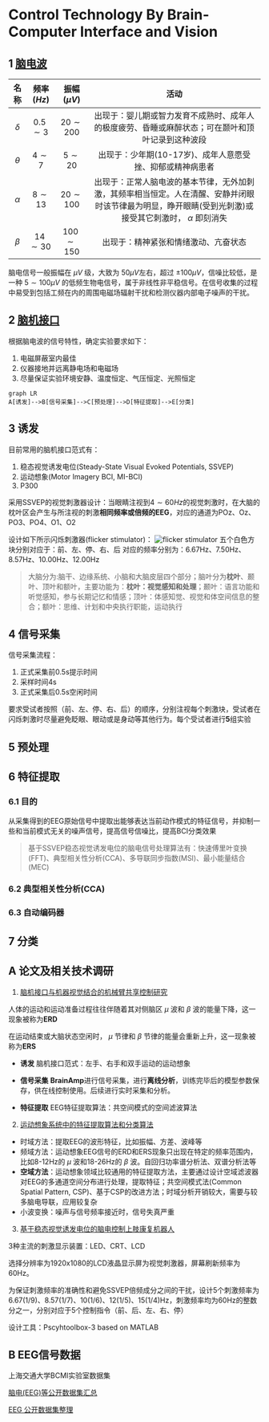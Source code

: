 # Control Technology By Brain-Computer Interface and Vision

## 1 [脑电波](https://baike.baidu.com/item/%E8%84%91%E7%94%B5%E6%B3%A2/1599805?fr=aladdin)

|名称|频率($Hz$)|振幅($\mu V$)|活动|
|:-:|:-:|:-:|:-:|
|$\delta$|$0.5\sim3$|$20\sim200$|出现于：婴儿期或智力发育不成熟时、成年人的极度疲劳、昏睡或麻醉状态；可在颞叶和顶叶记录到这种波段|
|$\theta$|$4\sim7$|$5\sim20$|出现于：少年期(10-17岁)、成年人意愿受挫、抑郁或精神病患者|
|$\alpha$|$8\sim13$|$20\sim100$|出现于：正常人脑电波的基本节律，无外加刺激，其频率相当恒定。人在清醒、安静并闭眼时该节律最为明显，睁开眼睛(受到光刺激)或接受其它刺激时， $\alpha$ 即刻消失|
|$\beta$|$14\sim30$|$100\sim150$|出现于：精神紧张和情绪激动、亢奋状态|

脑电信号一般振幅在 $\mu V$ 级，大致为 $50 \mu V$左右，超过 $\pm 100 \mu V$，信噪比较低，是一种 $5\sim100 \mu V$ 的低频生物电信号，属于非线性非平稳信号。在信号收集的过程中易受到包括工频在内的周围电磁场辐射干扰和检测仪器内部电子噪声的干扰。

## 2 [脑机接口](https://zh.wikipedia.org/wiki/%E8%84%91%E6%9C%BA%E6%8E%A5%E5%8F%A3)

根据脑电波的信号特性，确定实验要求如下：
1. 电磁屏蔽室内最佳
2. 仪器接地并远离静电场和电磁场
3. 尽量保证实验环境安静、温度恒定、气压恒定、光照恒定

```mermaid
graph LR
A[诱发]-->B[信号采集]-->C[预处理]-->D[特征提取]-->E[分类]
```

## 3 诱发

目前常用的脑机接口范式有：
1. 稳态视觉诱发电位(Steady-State Visual Evoked Potentials, SSVEP)
2. 运动想象(Motor Imagery BCI, MI-BCI)
3. P300

采用SSVEP的视觉刺激器设计：当眼睛注视到$4\sim60Hz$的视觉刺激时，在大脑的枕叶区会产生与所注视的刺激**相同频率或倍频的EEG**，对应的通道为POz、Oz、PO3、PO4、O1、O2

设计如下所示闪烁刺激器(flicker stimulator)：
![flicker stimulator](https://github.com/riv2r/ControlByBCI/blob/master/rst/flicker_stimulator.png)
五个白色方块分别对应于：前、左、停、右、后
对应的频率分别为：6.67Hz、7.50Hz、8.57Hz、10.00Hz、12.00Hz

> 大脑分为:脑干、边缘系统、小脑和大脑皮层四个部分；脑叶分为**枕叶**、颞叶、顶叶和额叶，主要功能为：**枕叶：视觉感知和处理**；颞叶：语言功能和听觉感知，参与长期记忆和情感；顶叶：体感知觉、视觉和体空间信息的整合；额叶：思维、计划和中央执行职能，运动执行

## 4 信号采集

信号采集流程：
1. 正式采集前0.5s提示时间
2. 采样时间4s
3. 正式采集后0.5s空闲时间

要求受试者按照（前、左、停、右、后）的顺序，分别注视每个刺激块，受试者在闪烁刺激时尽量避免眨眼、眼动或是身动等其他行为。每个受试者进行**5**组实验

## 5 预处理

## 6 特征提取

### 6.1 目的

从采集得到的EEG原始信号中提取出能够表达当前动作模式的特征信号，并抑制一些和当前模式无关的噪声信号，提高信号信噪比，提高BCI分类效果
> 基于SSVEP稳态视觉诱发电位的脑电信号处理算法有：快速傅里叶变换(FFT)、典型相关性分析(CCA)、多导联同步指数(MSI)、最小能量结合(MEC)  

### 6.2 典型相关性分析(CCA)



### 6.3 自动编码器

## 7 分类

## A 论文及相关技术调研

1. [脑机接口与机器视觉结合的机械臂共享控制研究](paper\脑机接口与机器视觉结合的机械臂共享控制研究_徐阳.caj)

人体的运动和运动准备过程往往伴随着其对侧脑区 $\mu$ 波和 $\beta$ 波的能量下降，这一现象被称为**ERD**

在运动结束或大脑状态空闲时， $\mu$ 节律和 $\beta$ 节律的能量会重新上升，这一现象被称为**ERS**

- **诱发** 脑机接口范式：左手、右手和双手运动的运动想象

- **信号采集** **BrainAmp**进行信号采集，进行**离线分析**，训练完毕后的模型参数保存，供在线控制使用。后续进行实时采集和分析。

- **特征提取** EEG特征提取算法：共空间模式的空间滤波算法

2. [运动想象系统中的特征提取算法和分类算法](https://blog.51cto.com/u_6811786/3791770)

- 时域方法：提取EEG的波形特征，比如振幅、方差、波峰等
- 频域方法：运动想象EEG信号的ERD和ERS现象只出现在特定的频率范围内，比如8-12Hz的 $\mu$ 波和18-26Hz的 $\beta$ 波。自回归功率谱分析法、双谱分析法等
- **空域方法**：运动想象领域比较通用的特征提取方法，主要通过设计空域滤波器对EEG的多通道空间分布进行处理，提取特征；共空间模式法(Common Spatial Pattern, CSP)、基于CSP的改进方法；时域分析开销较大，需要与较多脑电导联，应用较复杂
- 小波变换：噪声与信号频率接近时，信号失真严重

3. [基于稳态视觉诱发电位的脑电控制上肢康复机器人](paper\基于稳态视觉诱发电位的脑电控制上肢康复机器人_熊特.pdf)

3种主流的刺激显示装置：LED、CRT、LCD

选择分辨率为1920x1080的LCD液晶显示屏为视觉刺激器，屏幕刷新频率为60Hz。

为保证刺激频率的准确性和避免SSVEP倍频成分之间的干扰，设计5个刺激频率为6.67(1/9)、8.57(1/7)、10(1/6)、12(1/5)、15(1/4)Hz，刺激频率均为60Hz的整数分之一，分别对应于5个控制指令（前、后、左、右、停）

设计工具：Pscyhtoolbox-3 based on MATLAB

## B EEG信号数据

上海交通大学BCMI实验室数据集

[脑电(EEG)等公开数据集汇总](https://zhuanlan.zhihu.com/p/138286382)

[EEG 公开数据集整理](https://zhuanlan.zhihu.com/p/377480885)
